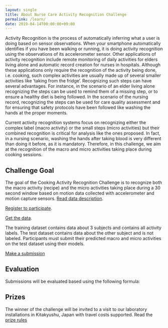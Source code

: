 ```yaml
---
layout: single
title: About Nurse Care Activity Recognition Challenge
permalink: /learn/
date: 2019-04-14T00:00:00+09:00
---
```


Activity Recognition is the process of automatically inferring what a user is doing based on sensor observations. When your smartphone automatically identifies if you have been walking or running, it is doing activity recognition using the observations of its accelerometer sensor. Other applications of activity recognition include remote monitoring of daily activities for elders living alone and automatic record creation for nurses in hospitals. Although these applications only require the recognition of the activity being done, i.e.  cooking, such complex activities are usually made up of several smaller activities like ‘taking from the fridge’. Recognizing such steps can have several advantages.  For instance, in the scenario of an elder living alone recognizing the steps can be used to remind them of a missing step, or to ensure a healthy diet is being followed. In the scenario of the nursing record, recognizing the steps can be used for care quality assessment and for ensuring that safety protocols have been followed like washing the hands at the proper moments.

Current activity recognition systems focus on recognizing either the complex label (macro activity) or the small steps (micro activities) but their combined recognition is critical for analysis like the ones proposed. In fact, in a nursing scenario, washing the hands after taking blood is very different than doing it before, as it is mandatory. Therefore, in this challenge, we aim at the recognition of the macro and micro activities taking place during cooking sessions.

## Challenge Goal
The goal of the Cooking Activity Recognition Challenge is to recognize both the macro activity (recipe) and the micro activities taking place during a 30 second window based on motion data collected with accelerometer and motion capture sensors. [Read data description](/cook2020/data_description/).  

[Register to participate](/cook2020/how_to/).


[Get the data](/cook2020/data_description/).

The training dataset contains data about 3 subjects and contains all activity labels.
The test dataset contains data about the other subject and is not labeled.
Participants must submit their predicted macro and micro activities on the test dataset using their models.

[Make a submission](/cook2020/submit/)

## Evaluation
Submissions will be evaluated based using the following formula:


## Prizes
The winner of the challenge will be invited to a visit to our laboratory installations in Kitakyushu, Japan with travel costs supported.
Read the [prize rules](/cook2020/prize_rules/)
